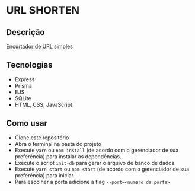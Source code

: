 # URL SHORTEN

## Descrição

Encurtador de URL simples

## Tecnologias

* Express
* Prisma
* EJS
* SQLite
* HTML, CSS, JavaScript

## Como usar

* Clone este repositório
* Abra o terminal na pasta do projeto
* Execute `yarn`  ou `npm install` (de acordo com o gerenciador de sua preferência) para instalar as dependências.
* Execute o script `init-db` para gerar o arquivo de banco de dados.
* Execute `yarn start` ou `npm start` (de acordo com o gerenciador de sua preferência) para iniciar.
* Para escolher a porta adicione a flag `--port=<numero da porta>`